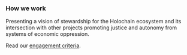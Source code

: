 ### How we work

Presenting a vision of stewardship for the Holochain ecosystem and its intersection with other projects promoting justice and autonomy from systems of economic oppression.
                    
Read our <a href="/pages/how-we-work/engagement-criteria">engagement criteria</a>.
